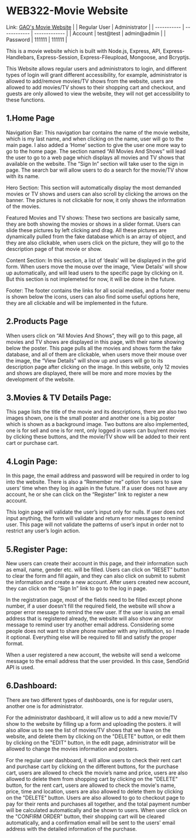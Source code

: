 # WEB322-Movie Website

Link: [GAO's Movie Website](https://gao-movie-website.herokuapp.com)
|             | Regular User | Administrator |
| ----------- | ------------ | ------------- |
| Account     | test@test    | admin@admin   |
| Password    | 111111       | 111111        |

This is a movie website which is built with Node.js, Express, API, Express-Handlebars, Express-Session, Express-Fileupload, Mongoose, and Bcryptjs.

This Website allows regular users and administrators to login, and different types of login will grant different accessibility, for example, administrator is allowed to add/remove movies/TV shows from the website, users are allowed to add movies/TV shows to their shopping cart and checkout, and guests are only allowed to view the website, they will not get accessibility to these functions.

## 1.Home Page
Navigation Bar:
This navigation bar contains the name of the movie website, which is my last name, and when clicking on the name, user will go to the main page. I also added a ‘Home’ section to give the user one more way to go to the home page. The section named “All Movies And Shows” will lead the user to go to a web page which displays all movies and TV shows that available on the website. The “Sign In” section will take user to the sign in page. The search bar will allow users to do a search for the movie/TV show with its name.

Hero Section:
This section will automatically display the most demanded movies or TV shows and users can also scroll by clicking the arrows on the banner. The pictures is not clickable for now, it only shows the information of the movies.

Featured Movies and TV shows:
These two sections are basically same, they are both showing the movies or shows in a slider format. Users can slide these pictures by left clicking and drag. All these pictures are dynamically pulled from the fake database which is an array of object, and they are also clickable, when users click on the picture, they will go to the description page of that movie or show.

Content Section:
In this section, a list of ‘deals’ will be displayed in the grid form. When users move the mouse over the image, ‘View Details’ will show up automatically, and will lead users to the specific page by clicking on it. But this section is not implemeted for now, it will be done in the future.

Footer:
The footer contains the links for all social medias, and a footer menu is shown below the icons, users can also find some useful options here, they are all clickable and will be implemented in the future.

## 2.Products Page
When users click on “All Movies And Shows”, they will go to this page, all movies and TV shows are displayed in this page, with their name showing below the poster. This page pulls all the movies and shows form the fake database, and all of them are clickable, when users move their mouse over the image, the “View Details” will show up and users will go to its description page after clicking on the image. In this website, only 12 movies and shows are displayed, there will be more and more movies by the development of the website.

## 3.Movies & TV Details Page:
This page lists the title of the movie and its descriptions, there are also two images shown, one is the small poster and another one is a big poster which is shown as a background image. Two buttons are also implemented, one is for sell and one is for rent, only logged in users can buy/rent movies by clicking these buttons, and the movie/TV show will be added to their rent cart or purchase cart.

## 4.Login Page:
In this page, the email address and password will be required in order to log into the website. There is also a “Remember me” option for users to save users’ time when they log in again in the future. If a user does not have any account, he or she can click on the “Register” link to register a new account.

This login page will validate the user’s input only for nulls. If user does not input anything, the form will validate and return error messages to remind user. This page will not validate the patterns of user’s input in order not to restrict any user’s login action.

## 5.Register Page:
New users can create their account in this page, and their information such as email, name, gender etc. will be filled. Users can click on “RESET” button to clear the form and fill again, and they can also click on submit to submit the information and create a new account. After users created new account, they can click on the “Sign In” link to go to the log in page.

In the registration page, most of the fields need to be filled except phone number, if a user doesn't fill the required field, the website will show a proper error message to remind the new user. If the user is using an email address that is registered already, the website will also show an error message to remind user try another email address. Considering some people does not want to share phone number with any institution, so I made it optional. Everything else will be required to fill and satisfy the proper format.

When a user registered a new account, the website will send a welcome message to the email address that the user provided. In this case, SendGrid API is used.

## 6.Dashboard:
There are two different types of dashboards, one is for regular users, another one is for administrator.

For the administrator dashboard, it will allow us to add a new movie/TV show to the website by filling up a form and uploading the posters. it will also allow us to see the list of movies/TV shows that we have on the website, and delete them by clicking on the "DELETE" button, or edit them by clicking on the "EDIT" button, in the edit page, administrator will be allowed to change the movies information and posters.

For the regular user dashboard, it will allow users to check their rent cart and purchase cart by clicking on the different buttons, for the purchase cart, users are allowed to check the movie’s name and price, users are also allowed to delete them from shopping cart by clicking on the "DELETE" button, for the rent cart, users are allowed to check the movie's name, price, time and location, users are also allowed to delete them by clicking on the "DELETE" button. Users are also allowed to go to checkout page to pay for their rents and purchases all together, and the total payment number will be calculated automatically and be shown to users. When user click on the "CONFIRM ORDER" button, their shopping cart will be cleared automatically, and a confirmation email will be sent to the users' email address with the detailed information of the purchase.
